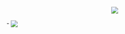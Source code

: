 <p align="center">
<img src="https://capsule-render.vercel.app/api?type=waving&color=timeGradient&height=300&&section=header&text=HI THERE&fontSize=90&fontAlign=50&fontAlignY=30&desc=I am YOINXAN&descAlign=50&descSize=30&descAlignY=60&animation=twinkling" />
</p>
-

<img align="center" src="https://github-readme-stats.vercel.app/api/wakatime?username=YOINXAN&theme=transparent&hide_border=true&layout=compact&langs_count=22" />
